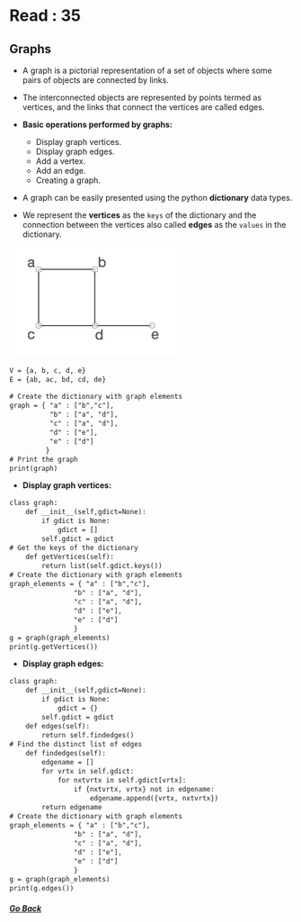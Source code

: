 # Read : 35

## Graphs

- A graph is a pictorial representation of a set of objects where some pairs of objects are connected by links. 

- The interconnected objects are represented by points termed as vertices, and the links that connect the vertices are called edges. 

- **Basic operations performed by graphs:**
    - Display graph vertices.
    - Display graph edges.
    - Add a vertex.
    - Add an edge.
    - Creating a graph.

- A graph can be easily presented using the python **dictionary** data types. 

- We represent the **vertices** as the `keys` of the dictionary and the connection between the vertices also called **edges** as the `values` in the dictionary.


![graph-image](../images/graph.png)

```
V = {a, b, c, d, e}
E = {ab, ac, bd, cd, de} 
```
```
# Create the dictionary with graph elements
graph = { "a" : ["b","c"],
          "b" : ["a", "d"],
          "c" : ["a", "d"],
          "d" : ["e"],
          "e" : ["d"]
         }
# Print the graph 		 
print(graph)
```

- **Display graph vertices:**

```
class graph:
    def __init__(self,gdict=None):
        if gdict is None:
            gdict = []
        self.gdict = gdict
# Get the keys of the dictionary
    def getVertices(self):
        return list(self.gdict.keys())
# Create the dictionary with graph elements
graph_elements = { "a" : ["b","c"],
                "b" : ["a", "d"],
                "c" : ["a", "d"],
                "d" : ["e"],
                "e" : ["d"]
                }
g = graph(graph_elements)
print(g.getVertices())
```
- **Display graph edges:**

```
class graph:
    def __init__(self,gdict=None):
        if gdict is None:
            gdict = {}
        self.gdict = gdict
    def edges(self):
        return self.findedges()
# Find the distinct list of edges
    def findedges(self):
        edgename = []
        for vrtx in self.gdict:
            for nxtvrtx in self.gdict[vrtx]:
                if {nxtvrtx, vrtx} not in edgename:
                    edgename.append({vrtx, nxtvrtx})
        return edgename
# Create the dictionary with graph elements
graph_elements = { "a" : ["b","c"],
                "b" : ["a", "d"],
                "c" : ["a", "d"],
                "d" : ["e"],
                "e" : ["d"]
                }
g = graph(graph_elements)
print(g.edges())
```
##### [Go Back](code_401_reading_notes.md)